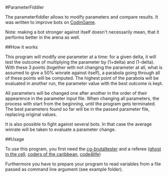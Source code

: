 #ParameterFiddler

The parameterfiddler allows to modify parameters and compare results. It was written to improve bots on [CodinGame](https://www.codingame.com/).

Note: making a bot stronger against itself doesn't necessarily mean, that it performs better in the arena as well.

##How it works

This program will modify one parameter at a time: for a given delta, it will test the outcome of multiplying the parameter by
(1+delta) and (1-delta). With these 3 points (together with not changing the parameter at all, what is assumed to give a 50%
winrate against itself), a parabola going through all of these points will be computed. The highest point of the parabola
will be evaluated in another run, the parameter value with the best outcome is kept.

All parameters will be changed one after another in the order of their appearence in the parameter input file.
When changing all parameters, the process with start from the beginning, until the program gets terminated.
The best parameters found so far will be in the passed parameter file, replacing original values.

It is also possible to fight against several bots. In that case the average winrate will be taken to evaluate a parameter change.

##Usage

To use this program, you first need the [cg-brutaltester](https://github.com/dreignier/cg-brutaltester)
and a referee ([ghost in the cell](https://github.com/dreignier/cg-referee-ghost-in-the-cell),
[coders of the caribbean](https://github.com/KevinBusse/cg-referee-coders-of-the-caribbean),
[code4life](https://github.com/KevinBusse/cg-referee-code4life))

Furthermore you have to prepare your program to read variables from a file passed as command line argument (see example folder).

